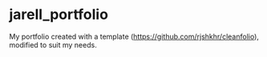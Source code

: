# jarell_portfolio
My portfolio created with a template (https://github.com/rjshkhr/cleanfolio), modified to suit my needs.
